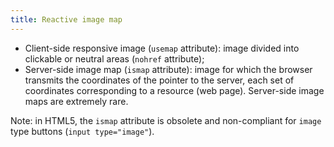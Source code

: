 ```yaml
---
title: Reactive image map
---
```


- Client-side responsive image (`usemap` attribute): image divided into clickable or neutral areas (`nohref` attribute);
- Server-side image map (`ismap` attribute): image for which the browser transmits the coordinates of the pointer to the server, each set of coordinates corresponding to a resource (web page). Server-side image maps are extremely rare.

Note: in HTML5, the `ismap` attribute is obsolete and non-compliant for `image` type buttons (`input type="image"`).
